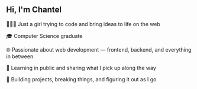 ## Hi, I'm Chantel

👩🏽‍💻 Just a girl trying to code and bring ideas to life on the web

🎓 Computer Science graduate

🌐 Passionate about web development — frontend, backend, and everything in between

🌱 Learning in public and sharing what I pick up along the way

🚀 Building projects, breaking things, and figuring it out as I go
